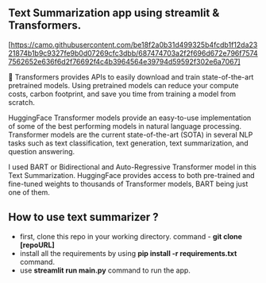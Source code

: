 ## Text Summarization app using streamlit & Transformers.
[https://camo.githubusercontent.com/be18f2a0b31d499325b4fcdb1f12da2321874b1b9c9327fe9b0d07269cfc3dbb/687474703a2f2f696d672e796f75747562652e636f6d2f76692f4c4b3964564e39794d59592f302e6a7067]

🤗 Transformers provides APIs to easily download and train state-of-the-art pretrained models. Using pretrained models can reduce your compute costs, carbon footprint, and save you time from training a model from scratch.

HuggingFace Transformer models provide an easy-to-use implementation of some of the best performing models in natural language processing. Transformer models are the current state-of-the-art (SOTA) in several NLP tasks such as text classification, text generation, text summarization, and question answering. 

I used BART or Bidirectional and Auto-Regressive Transformer model in this Text Summarization. HuggingFace provides access to both pre-trained and fine-tuned weights to thousands of Transformer models, BART being just one of them.

## How to use text summarizer ?
- first, clone this repo in your working directory. command - **git clone [repoURL]**
- install all the requirements by using **pip install -r requirements.txt** command.
- use **streamlit run main.py** command to run the app.
